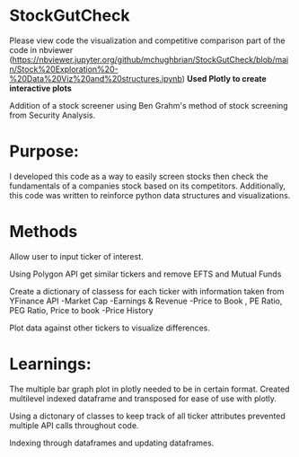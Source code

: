 # StockGutCheck
Please view code the visualization and competitive comparison part of the code in nbviewer (https://nbviewer.jupyter.org/github/mchughbrian/StockGutCheck/blob/main/Stock%20Exploration%20-%20Data%20Viz%20and%20structures.ipynb)
**Used Plotly to create interactive plots**

Addition of a stock screener using Ben Grahm's method of stock screening from Security Analysis.

# Purpose: 
I developed this code as a way to easily screen stocks then check the fundamentals of a companies stock based on its competitors. Additionally, this code was written to reinforce python data structures and visualizations.


# Methods

Allow user to input ticker of interest. 

Using Polygon API get similar tickers and remove EFTS and Mutual Funds 

Create a dictionary of classess for each ticker with information taken from YFinance API 
  -Market Cap 
  -Earnings & Revenue 
  -Price to Book , PE Ratio, PEG Ratio, Price to book 
  -Price History

Plot data against other tickers to visualize differences. 

# Learnings: 
The multiple bar graph plot in plotly needed to be in certain format. Created multilevel indexed dataframe and transposed for ease of use with plotly. 

Using a dictonary of classes to keep track of all ticker attributes prevented multiple API calls throughout code. 

Indexing through dataframes and updating dataframes. 
